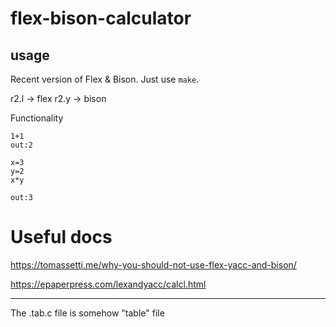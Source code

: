 # flex-bison-calculator
## usage

Recent version of Flex & Bison. Just use `make`.

r2.l -> flex
r2.y -> bison

Functionality

```
1+1
out:2
```
```
x=3
y=2
x*y

out:3
```

# Useful docs

<https://tomassetti.me/why-you-should-not-use-flex-yacc-and-bison/>

<https://epaperpress.com/lexandyacc/calcl.html>

---

The .tab.c file is somehow "table" file
